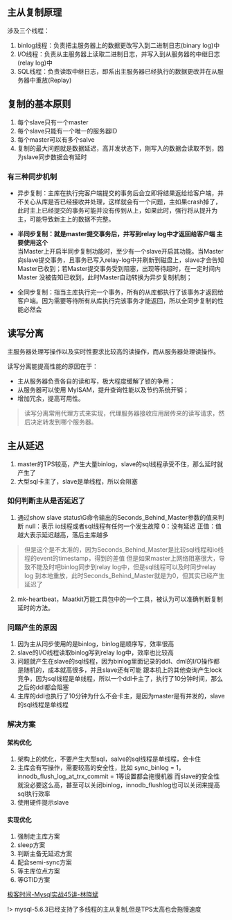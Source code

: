 ## 主从复制原理

涉及三个线程：
1. binlog线程：负责把主服务器上的数据更改写入到二进制日志(binary log)中
2. I/O线程：负责从主服务器上读取二进制日志，并写入到从服务器的中继日志(relay log)中
3. SQL线程：负责读取中继日志，即系出主服务器已经执行的数据更改并在从服务器中重放(Replay)


## 复制的基本原则

1. 每个slave只有一个master
2. 每个slave只能有一个唯一的服务器ID
3. 每个master可以有多个salve
4. 复制的最大问题就是数据延迟，高并发状态下，刚写入的数据会读取不到，因为slave同步数据会有延时

### 有三种同步机制
	
- 异步复制：主库在执行完客户端提交的事务后会立即将结果返给给客户端，并不关心从库是否已经接收并处理，这样就会有一个问题，主如果crash掉了，此时主上已经提交的事务可能并没有传到从上，如果此时，强行将从提升为主，可能导致新主上的数据不完整。
	
- **半同步复制：就是master提交事务后，并写到relay log中才返回给客户端 主要使用这个**<br>
		当Master上开启半同步复制功能时，至少有一个slave开启其功能。当Master向slave提交事务，且事务已写入relay-log中并刷新到磁盘上，slave才会告知Master已收到；若Master提交事务受到阻塞，出现等待超时，在一定时间内Master 没被告知已收到，此时Master自动转换为异步复制机制；
	
- 全同步复制：指当主库执行完一个事务，所有的从库都执行了该事务才返回给客户端。因为需要等待所有从库执行完该事务才能返回，所以全同步复制的性能必然会
    
## 读写分离
主服务器处理写操作以及实时性要求比较高的读操作，而从服务器处理读操作。

读写分离能提高性能的原因在于：

- 主从服务器负责各自的读和写，极大程度缓解了锁的争用；
- 从服务器可以使用 MyISAM，提升查询性能以及节约系统开销；
- 增加冗余，提高可用性。

> 读写分离常用代理方式来实现，代理服务器接收应用层传来的读写请求，然后决定转发到哪个服务器。

## 主从延迟

1. master的TPS较高，产生大量binlog，slave的sql线程承受不住，那么延时就产生了
2. 大型sql卡主了，slave是单线程，所以会阻塞

### 如何判断主从是否延迟了

1. 通过show slave status\G命令输出的Seconds_Behind_Master参数的值来判断 
    null：表示 io线程或者sql线程有任何一个发生故障
    0：没有延迟
    正值：值越大表示延迟越高，落后主库越多
>但是这个是不太准的，因为Seconds_Behind_Master是比较sql线程和io线程的event的timestamp，得到的差值
>但是如果master上网络阻塞很大，导致不能及时吧binlog同步到relay log中，但是sql线程可以及时同步relay log
>到本地重放，此时Seconds_Behind_Master就是为0，但其实已经产生延迟了

2. mk-heartbeat，Maatkit万能工具包中的一个工具，被认为可以准确判断复制延时的方法。


### 问题产生的原因

1. 因为主从同步使用的是binlog，binlog是顺序写，效率很高
2. slave的I/O线程读取binlog写到relay log中，效率也比较高
3. 问题就产生在slave的sql线程，因为binlog里面记录的ddl、dml的I/O操作都是随机的，成本就高很多，并且slave还有可能
跟本机上的其他查询产生lock竞争，因为sql线程是单线程，所以一个ddl卡主了，执行了10分钟时间，那么之后的ddl都会阻塞
4. 主库的ddl也执行了10分钟为什么不会卡主，是因为master是有并发的，slave的sql线程是单线程

### 解决方案

#### 架构优化
1. 架构上的优化，不要产生大型sql，salve的sql线程是单线程，会卡住
2. 主库会有写操作，需要较高的安全性，比如 sync_binlog = 1，innodb_flush_log_at_trx_commit = 1等设置都会拖慢机器
而slave的安全性就没必要这么高，甚至可以关闭binlog，innodb_flushlog也可以关闭来提高sql执行效率
3. 使用硬件提示slave

#### 实现优化
1. 强制走主库方案
2. sleep方案
3. 判断主备无延迟方案
4. 配合semi-sync方案
5. 等主库位点方案
6. 等GTID方案

[极客时间-Mysql实战45讲-林晓斌](https://time.geekbang.org/column/article/77636)

!> mysql-5.6.3已经支持了多线程的主从复制,但是TPS太高也会拖慢速度